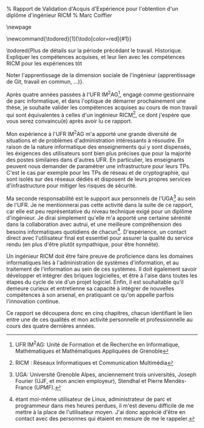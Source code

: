 % Rapport de Validation d'Acquis d'Expérience
  pour l'obtention d'un diplôme d'ingénieur RICM
% Marc Coiffier

\newpage

\newcommand{\todored}[1]{\todo[color=red]{#1}}

\todored{Plus de détails sur la période précédant le
travail. Historique. Expliquer les compétences acquises, et leur lien
avec les compétences RICM pour les expériences tôt

Noter l'apprentissage de la dimension sociale de l'ingénieur
(apprentissage de Git, travail en commun, ...)}.

Après quatre années passées à l'UFR IM$^2$AG[^ufrimag], engagé comme
gestionnaire de parc informatique, et dans l'optique de démarrer
prochainement une thèse, je souhaite valider les compétences acquises
au cours de mon travail qui sont équivalentes à celles d'un ingénieur
RICM[^ricm], ce dont j'espère que vous serez convaincu(e) après avoir
lu ce rapport.

Mon expérience à l'UFR IM$^2$AG m'a apporté une grande diversité de
situations et de problèmes d'administration intéressants à
résoudre. En raison de la nature informatique des enseignements qui y
sont dispensés, les éxigences des utilisateurs sont bien plus précises
que pour la majorité des postes similaires dans d'autres UFR. En
particulier, les enseignants peuvent nous demander de paramétrer une
infrastructure pour leurs TPs. C'est le cas par exemple pour
les TPs de réseau et de cryptographie, qui sont isolés sur des réseaux
dédiés et disposent de leurs propres services d'infrastructure pour
mitiger les risques de sécurité.

Ma seconde responsabilité est le support aux personnels de l'UGA[^uga]
au sein de l'UFR. Je ne mentionnerai pas cette activité dans la suite
de ce rapport, car elle est peu représentative du niveau technique
exigé pour un diplôme d'ingénieur. Je dirai simplement qu'elle m'a
apporté une certaine sérénité dans la collaboration avec autrui, et
une meilleure compréhension des besoins informatiques quotidiens de
chacun[^daily-needs]. D'expérience, un contact direct avec
l'utilisateur final est essentiel pour assurer la qualité du service
rendu (en plus d'être plutôt sympathique, pour être honnête).

Un ingénieur RICM doit être faire preuve de proficience dans les
domaines informatiques liés à l'administration de systèmes
d'information, et au traitement de l'information au sein de ces
systèmes. Il doit également savoir développer et intégrer des briques
logicielles, et être à l'aise dans toutes les étapes du cycle de vie
d'un projet logiciel. Enfin, il est souhaitable qu'il demeure curieux
et entretienne sa capacité à intégrer de nouvelles compétences à son
arsenal, en pratiquant ce qu'on appelle parfois l'innovation continue.

Ce rapport se découpera donc en cinq chapitres, chacun identifiant le
lien entre une de ces qualités et mon activité personnelle et
professionnelle au cours des quatre dernières années.

[^ricm]: RICM : Réseaux Informatiques et Communication Multimédia
[^ufrimag]: UFR IM$^2$AG: Unité de Formation et de Recherche en
Informatique, Mathématiques et Mathématiques Appliquées de Grenoble
[^uga]: UGA: Université Grenoble Alpes, anciennement trois
universités, Joseph Fourier (UJF, et mon ancien employeur), Stendhal
et Pierre Mendès-France (UPMF).

[^daily-needs]: étant moi-même utilisateur de Linux, administrateur de
  parc et programmeur dans mes heures perdues, il m'est devenu
  difficile de me mettre à la place de l'utilisateur moyen. J'ai donc
  apprécié d'être en contact avec des personnes qui étaient en mesure
  de me le rappeler.
